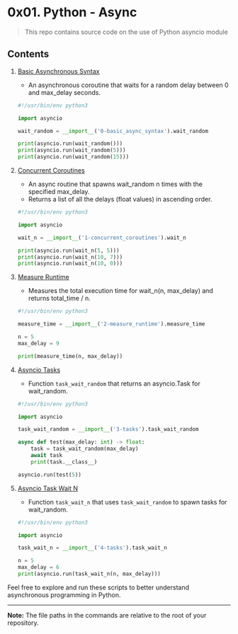 # 0x01. Python - Async

> This repo contains source code on the use of Python asyncio module

## Contents

1. [Basic Asynchronous Syntax](0-basic_async_syntax.py)

   - An asynchronous coroutine that waits for a random delay between 0 and max_delay seconds.

   ```python
   #!/usr/bin/env python3

   import asyncio

   wait_random = __import__('0-basic_async_syntax').wait_random

   print(asyncio.run(wait_random()))
   print(asyncio.run(wait_random(5)))
   print(asyncio.run(wait_random(15)))
   ```

2. [Concurrent Coroutines](0x01-python_async_function/1-concurrent_coroutines.py)

   - An async routine that spawns wait_random n times with the specified max_delay.
   - Returns a list of all the delays (float values) in ascending order.

   ```python
   #!/usr/bin/env python3

   import asyncio

   wait_n = __import__('1-concurrent_coroutines').wait_n

   print(asyncio.run(wait_n(5, 5)))
   print(asyncio.run(wait_n(10, 7)))
   print(asyncio.run(wait_n(10, 0)))
   ```

3. [Measure Runtime](0x01-python_async_function/2-measure_runtime.py)

   - Measures the total execution time for wait_n(n, max_delay) and returns total_time / n.

   ```python
   #!/usr/bin/env python3

   measure_time = __import__('2-measure_runtime').measure_time

   n = 5
   max_delay = 9

   print(measure_time(n, max_delay))
   ```

4. [Asyncio Tasks](0x01-python_async_function/3-tasks.py)

   - Function `task_wait_random` that returns an asyncio.Task for wait_random.

   ```python
   #!/usr/bin/env python3

   import asyncio

   task_wait_random = __import__('3-tasks').task_wait_random

   async def test(max_delay: int) -> float:
       task = task_wait_random(max_delay)
       await task
       print(task.__class__)

   asyncio.run(test(5))
   ```

5. [Asyncio Task Wait N](0x01-python_async_function/4-tasks.py)

   - Function `task_wait_n` that uses `task_wait_random` to spawn tasks for wait_random.

   ```python
   #!/usr/bin/env python3

   import asyncio

   task_wait_n = __import__('4-tasks').task_wait_n

   n = 5
   max_delay = 6
   print(asyncio.run(task_wait_n(n, max_delay)))
   ```

Feel free to explore and run these scripts to better understand asynchronous programming in Python.

---

**Note:** The file paths in the commands are relative to the root of your repository.
